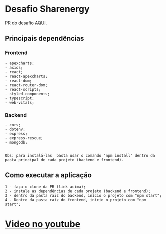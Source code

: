# Desafio Sharenergy

PR do desafio [AQUI](https://github.com/SHARENERGY-OFICIAL/desafio-sharenergy-2021-22/pull/18).

## Principais dependências

### Frontend
    - apexcharts;
    - axios;
    - react;
    - react-apexcharts;
    - react-dom;
    - react-router-dom;
    - react-scripts;
    - styled-components;
    - typescript;
    - web-vitals;


### Backend

    - cors;
    - dotenv;
    - express;
    - express-rescue;
    - mongodb;


    Obs: para instalá-las  basta usar o comando "npm install" dentro da pasta principal de cada projeto (backend e frontend).

## Como executar a aplicação

    1 - faça o clone da PR (link acima);
    2 - instale as dependências de cada projeto (backend e frontend);
    3 - dentro da pasta raiz do backend, início o projeto com "npm start";
    4 - Dentro da pasta raiz do frontend, início o projeto com "npm start";

# [Video no youtube](https://youtu.be/ZDdjnpIZocE)


